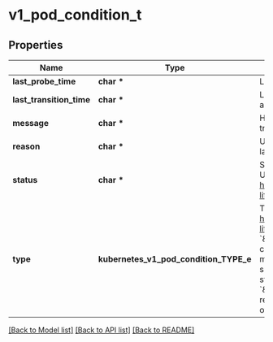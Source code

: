 # v1_pod_condition_t

## Properties
Name | Type | Description | Notes
------------ | ------------- | ------------- | -------------
**last_probe_time** | **char \*** | Last time we probed the condition. | [optional] 
**last_transition_time** | **char \*** | Last time the condition transitioned from one status to another. | [optional] 
**message** | **char \*** | Human-readable message indicating details about last transition. | [optional] 
**reason** | **char \*** | Unique, one-word, CamelCase reason for the condition&#39;s last transition. | [optional] 
**status** | **char \*** | Status is the status of the condition. Can be True, False, Unknown. More info: https://kubernetes.io/docs/concepts/workloads/pods/pod-lifecycle#pod-conditions | 
**type** | **kubernetes_v1_pod_condition_TYPE_e** | Type is the type of the condition. More info: https://kubernetes.io/docs/concepts/workloads/pods/pod-lifecycle#pod-conditions  Possible enum values:  - &#x60;\&quot;ContainersReady\&quot;&#x60; indicates whether all containers in the pod are ready.  - &#x60;\&quot;Initialized\&quot;&#x60; means that all init containers in the pod have started successfully.  - &#x60;\&quot;PodScheduled\&quot;&#x60; represents status of the scheduling process for this pod.  - &#x60;\&quot;Ready\&quot;&#x60; means the pod is able to service requests and should be added to the load balancing pools of all matching services. | 

[[Back to Model list]](../README.md#documentation-for-models) [[Back to API list]](../README.md#documentation-for-api-endpoints) [[Back to README]](../README.md)


